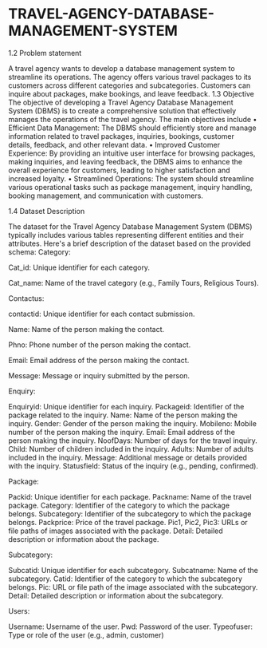 # TRAVEL-AGENCY-DATABASE-MANAGEMENT-SYSTEM
1.2	Problem statement

A travel agency wants to develop a database management system to streamline its operations. The agency offers various travel packages to its customers across different categories and subcategories. Customers can inquire about packages, make bookings, and leave feedback.
1.3	Objective
The objective of developing a Travel Agency Database Management System (DBMS) is to create a comprehensive solution that effectively manages the operations of the travel agency. The main objectives include
•	Efficient Data Management: The DBMS should efficiently store and manage information related to travel packages, inquiries, bookings, customer details, feedback, and other relevant data.
•	Improved Customer Experience: By providing an intuitive user interface for browsing packages, making inquiries, and leaving feedback, the DBMS aims to enhance the overall experience for customers, leading to higher satisfaction and increased loyalty.
•	Streamlined Operations: The system should streamline various operational tasks such as package management, inquiry handling, booking management, and communication with customers.

1.4	Dataset Description

The dataset for the Travel Agency Database Management System (DBMS) typically includes various tables representing different entities and their attributes. Here's a brief description of the dataset based on the provided schema:
 Category:
 
Cat_id: Unique identifier for each category.

Cat_name: Name of the travel category (e.g., Family Tours, Religious Tours).

 Contactus:
 
contactid: Unique identifier for each contact submission.

Name: Name of the person making the contact.

Phno: Phone number of the person making the contact.

Email: Email address of the person making the contact.

Message: Message or inquiry submitted by the person.

Enquiry:

Enquiryid: Unique identifier for each inquiry.
Packageid: Identifier of the package related to the inquiry.
 Name: Name of the person making the inquiry.
Gender: Gender of the person making the inquiry.
Mobileno: Mobile number of the person making the inquiry.
Email: Email address of the person making the inquiry.
NoofDays: Number of days for the travel inquiry.
Child: Number of children included in the inquiry.
Adults: Number of adults included in the inquiry.
Message: Additional message or details provided with the inquiry.
Statusfield: Status of the inquiry (e.g., pending, confirmed).

Package:

Packid: Unique identifier for each package.
Packname: Name of the travel package.
Category: Identifier of the category to which the package belongs.
Subcategory: Identifier of the subcategory to which the package belongs.
Packprice: Price of the travel package.
Pic1, Pic2, Pic3: URLs or file paths of images associated with the package.
Detail: Detailed description or information about the package.

 Subcategory:
 
Subcatid: Unique identifier for each subcategory.
Subcatname: Name of the subcategory.
Catid: Identifier of the category to which the subcategory belongs.
Pic: URL or file path of the image associated with the subcategory.
Detail: Detailed description or information about the subcategory.

Users:

Username: Username of the user.
Pwd: Password of the user.
Typeofuser: Type or role of the user (e.g., admin, customer)

